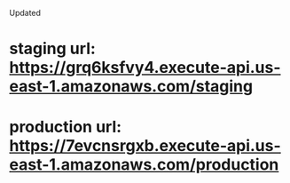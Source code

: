Updated

# staging url: https://grq6ksfvy4.execute-api.us-east-1.amazonaws.com/staging

# production url: https://7evcnsrgxb.execute-api.us-east-1.amazonaws.com/production
